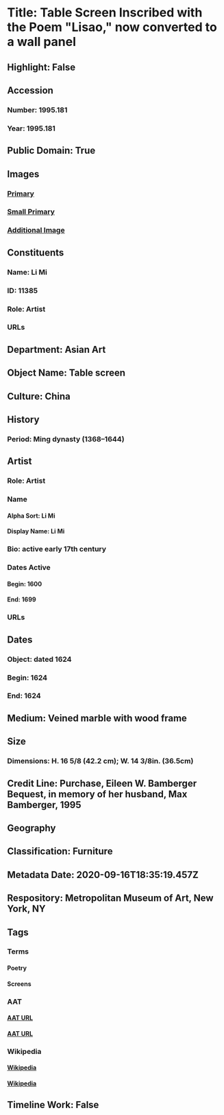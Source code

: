 # Title: Table Screen Inscribed with the Poem "Lisao," now converted to a wall panel
## Highlight: False
## Accession
### Number: 1995.181
### Year: 1995.181
## Public Domain: True
## Images
### [Primary](https://images.metmuseum.org/CRDImages/as/original/1995_181.jpg)
### [Small Primary](https://images.metmuseum.org/CRDImages/as/web-large/1995_181.jpg)
### [Additional Image](https://images.metmuseum.org/CRDImages/as/original/1995_181_det.jpg)
## Constituents
### Name: Li Mi
### ID: 11385
### Role: Artist
### URLs
## Department: Asian Art
## Object Name: Table screen
## Culture: China
## History
### Period: Ming dynasty (1368–1644)
## Artist
### Role: Artist
### Name
#### Alpha Sort: Li Mi
#### Display Name: Li Mi
### Bio: active early 17th century
### Dates Active
#### Begin: 1600
#### End: 1699
### URLs
## Dates
### Object: dated 1624
### Begin: 1624
### End: 1624
## Medium: Veined marble with wood frame
## Size
### Dimensions: H. 16 5/8 (42.2 cm); W. 14 3/8in. (36.5cm)
## Credit Line: Purchase, Eileen W. Bamberger Bequest, in memory of her husband, Max Bamberger, 1995
## Geography
## Classification: Furniture
## Metadata Date: 2020-09-16T18:35:19.457Z
## Respository: Metropolitan Museum of Art, New York, NY
## Tags
### Terms
#### Poetry
#### Screens
### AAT
#### [AAT URL](http://vocab.getty.edu/page/aat/300055931)
#### [AAT URL](http://vocab.getty.edu/page/aat/300037737)
### Wikipedia
#### [Wikipedia]()
#### [Wikipedia]()
## Timeline Work: False